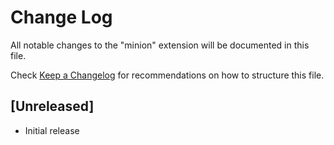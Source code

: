 # Change Log

All notable changes to the "minion" extension will be documented in this file.

Check [Keep a Changelog](http://keepachangelog.com/) for recommendations on how to structure this file.

## [Unreleased]

- Initial release